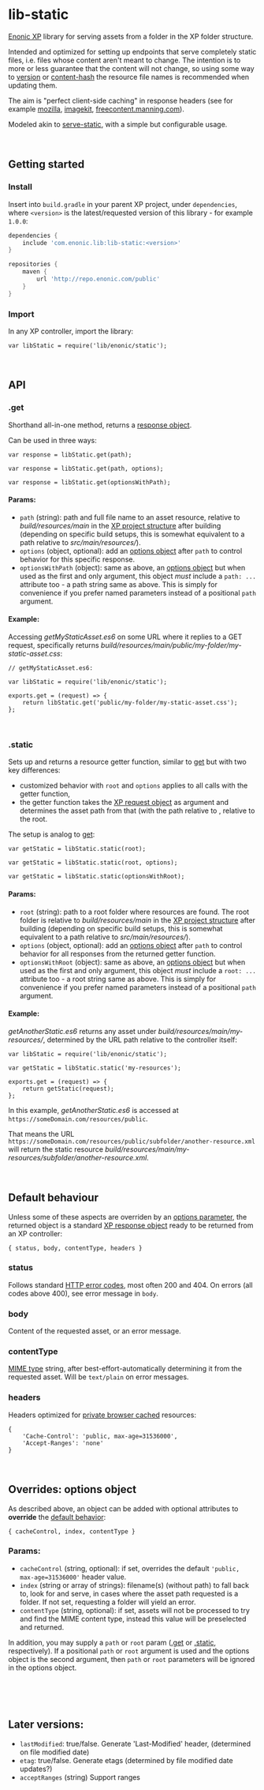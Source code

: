 # lib-static

[Enonic XP](https://enonic.com/developer-tour) library for serving assets from a folder in the XP folder structure. 

Intended and optimized for setting up endpoints that serve completely static files, i.e. files whose content aren't meant to change. The intention is to more or less guarantee that the content will not change, so using some way to [version](https://cloud.google.com/cdn/docs/best-practices#versioned-urls) or [content-hash](https://survivejs.com/webpack/optimizing/adding-hashes-to-filenames/) the resource file names is recommended when updating them.

The aim is "perfect client-side caching" in response headers (see for example [mozilla](https://developer.mozilla.org/en-US/docs/Web/HTTP/Caching), [imagekit](https://imagekit.io/blog/ultimate-guide-to-http-caching-for-static-assets/), [freecontent.manning.com](https://freecontent.manning.com/caching-assets/)).

Modeled akin to [serve-static](https://www.npmjs.com/package/serve-static), with a simple but configurable usage.

<br/>

## Getting started

### Install
Insert into `build.gradle` in your parent XP project, under `dependencies`, where `<version>` is the latest/requested version of this library - for example `1.0.0`:
```groovy
dependencies {
	include 'com.enonic.lib:lib-static:<version>'
}

repositories {
    maven {
        url 'http://repo.enonic.com/public'
    }
}
```


### Import
In any XP controller, import the library:

```
var libStatic = require('lib/enonic/static');
```

<br/>

<a name="api"></a>
## API

<a name="api-get"></a>
### .get
Shorthand all-in-one method, returns a [response object](#behavior).

Can be used in three ways:

`var response = libStatic.get(path);`

`var response = libStatic.get(path, options);`

`var response = libStatic.get(optionsWithPath);`

#### Params:
- `path` (string): path and full file name to an asset resource, relative to _build/resources/main_ in the [XP project structure](https://developer.enonic.com/docs/xp/stable/apps/projects#project_structure) after building (depending on specific build setups, this is somewhat equivalent to a path relative to _src/main/resources/_).
- `options` (object, optional): add an [options object](#options) after `path` to control behavior for this specific response.
- `optionsWithPath` (object): same as above, an [options object](#options) but when used as the first and only argument, this object _must_ include a `path: ...` attribute too - a path string same as above. This is simply for convenience if you prefer named parameters instead of a positional `path` argument.

#### Example:

Accessing _getMyStaticAsset.es6_ on some URL where it replies to a GET request, specifically returns _build/resources/main/public/my-folder/my-static-asset.css_:
```
// getMyStaticAsset.es6:

var libStatic = require('lib/enonic/static');

exports.get = (request) => { 
    return libStatic.get('public/my-folder/my-static-asset.css');
};
```

<br/>

<a name="api-static"></a>
### .static

Sets up and returns a resource getter function, similar to [get](#api-get) but with two key differences:

- customized behavior with `root` and `options` applies to all calls with the getter function,
- the getter function takes the [XP request object](https://developer.enonic.com/docs/xp/stable/framework/http#http-request) as argument and determines the asset path from that (with the path relative to , relative to the root.

The setup is analog to [get](#api-get):

`var getStatic = libStatic.static(root);`

`var getStatic = libStatic.static(root, options);`

`var getStatic = libStatic.static(optionsWithRoot);`

#### Params:
- `root` (string): path to a root folder where resources are found. The root folder is relative to _build/resources/main_ in the [XP project structure](https://developer.enonic.com/docs/xp/stable/apps/projects#project_structure) after building (depending on specific build setups, this is somewhat equivalent to a path relative to _src/main/resources/_).
- `options` (object, optional): add an [options object](#options) after `path` to control behavior for all responses from the returned getter function.
- `optionsWithRoot` (object): same as above, an [options object](#options) but when used as the first and only argument, this object _must_ include a `root: ...` attribute too - a root string same as above. This is simply for convenience if you prefer named parameters instead of a positional `path` argument.

#### Example:

_getAnotherStatic.es6_ returns any asset under _build/resources/main/my-resources/_, determined by the URL path relative to the controller itself:

```
var libStatic = require('lib/enonic/static');

var getStatic = libStatic.static('my-resources');

exports.get = (request) => { 
    return getStatic(request);
};
```

In this example, _getAnotherStatic.es6_ is accessed at `https://someDomain.com/resources/public`.

That means the URL `https://someDomain.com/resources/public/subfolder/another-resource.xml` will return the static resource _build/resources/main/my-resources/subfolder/another-resource.xml_.


<br/>

<a name="behavior"></a>
<a name="behaviour"></a>
## Default behaviour
Unless some of these aspects are overriden by an [options parameter](#options), the returned object  is a standard [XP response object](https://developer.enonic.com/docs/xp/stable/framework/http#http-response) ready to be returned from an XP controller:

```
{ status, body, contentType, headers }
```

<a name="status"></a>
### status

Follows standard [HTTP error codes](https://en.wikipedia.org/wiki/List_of_HTTP_status_codes), most often 200 and 404. On errors (all codes above 400), see error message in `body`.

<a name="body"></a>
### body

Content of the requested asset, or an error message.

<a name="content-type"></a>
### contentType

[MIME type](https://developer.mozilla.org/en-US/docs/Web/HTTP/Basics_of_HTTP/MIME_types/Common_types) string, after best-effort-automatically determining it from the requested asset. Will be `text/plain` on error messages.

<a name="headers"></a>
### headers

Headers optimized for [private browser cached](https://developer.mozilla.org/en-US/docs/Web/HTTP/Caching#private_browser_caches) resources:

```
{
    'Cache-Control': 'public, max-age=31536000',
    'Accept-Ranges': 'none'
}
```

<br/>

<a name="options"></a>
## Overrides: options object

As described above, an object can be added with optional attributes to **override** the [default behavior](#behaviour): 

```
{ cacheControl, index, contentType }
```

### Params:

- `cacheControl` (string, optional): if set, overrides the default `'public, max-age=31536000'` header value.
- `index` (string or array of strings): filename(s) (without path) to fall back to, look for and serve, in cases where the asset path requested is a folder. If not set, requesting a folder will yield an error.
- `contentType` (string, optional): if set, assets will not be processed to try and find the MIME content type, instead this value will be preselected and returned.

In addition, you may supply a `path` or `root` param ([.get](#api-get) or [.static](#api-static), respectively). If a positional `path` or `root` argument is used and the options object is the second argument, then `path` or `root` parameters will be ignored in the options object. 

<br/>
<br/>
<br/>

## Later versions:

- `lastModified`: true/false. Generate 'Last-Modified' header, (determined on file modified date)
- `etag`: true/false. Generate etags (determined by file modified date updates?)
- `acceptRanges` (string) Support ranges

